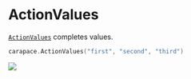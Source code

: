 # ActionValues

[`ActionValues`] completes values.

```go
carapace.ActionValues("first", "second", "third")
```

![](./actionValues.cast)

[`ActionValues`]:https://pkg.go.dev/github.com/rsteube/carapace#ActionValues
